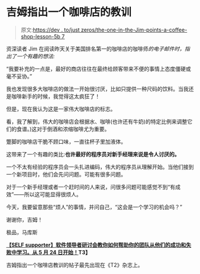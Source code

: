 # 吉姆指出一个咖啡店的教训

> 原文:[https://dev . to/just zeros/the-one-in-the-Jim-points-a-coffee-shop-lesson-5b 7](https://dev.to/justzeros/the-one-in-which-jim-points-out-a-coffee-shop-lesson-5b7)

资深读者 Jim 在阅读昨天关于美国排名第一的咖啡店的咖啡师*的电子邮件时，指出了一个有趣的想法:*

“我要补充的一点是，最好的商店往往在最终给顾客带来不便的事情上态度僵硬或毫不妥协。”

我也发现很多大咖啡店的做法一开始很讨厌，比如只提供一种尺码的饮料。当我还是咖啡新手的时候，我觉得这太疯狂了！

但是，现在我认为这是一家伟大咖啡店的标志。

看，我了解到，伟大的咖啡店会根据水、咖啡(也许还有牛奶)的特定比例来调整它们的食谱。)这对于倒酒和浓缩咖啡尤为重要。

蹩脚的咖啡店干脆不顾口味，一直往杯子里加液体。

这带来了一个有趣的类比:**也许最好的程序员对新手经理来说是令人讨厌的。**

一个不太有经验的程序员会一头扎进编码，伟大的程序员从理解开始。当他们接到一个新项目时，他们会先问问题。可能有很多问题。

对于一个新手经理或者一个赶时间的人来说，问很多问题可能感觉不到“有成效”——所以这可能显得很烦人。

今天，我要留意那些“烦人”的事情，并问自己，“这会是一个学习的机会吗？”

谢谢你，吉姆！

极品，马库斯

**[【SELF supporter】软件领导者研讨会教你如何帮助你的团队从他们的成功和失败中学习。从 5 月 24 日开始！](https://marcusblankenship.com/software-leader-seminar-2019/)T3】**

吉姆指出一个咖啡店教训的帖子最先出现在《T2》杂志上。